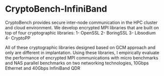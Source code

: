 # CryptoBench-InfiniBand


CryptoBench provides secure inter-node communication in the HPC cluster and cloud environment. 
We develop encrypted MPI libraries that are built on top of four cryptographic libraries:
1- OpenSSL
2- BoringSSL
3- Libsodium
4- CryptoPP

All of these cryptographic libraries designed based on GCM approach and only are different in implantation. Using these libraries, I empirically evaluate the performance of encrypted MPI communications with micro benchmarks and NAS parallel benchmarks on two networking technologies, 10Gbps Ethernet and 40Gbps InfiniBand QDR
